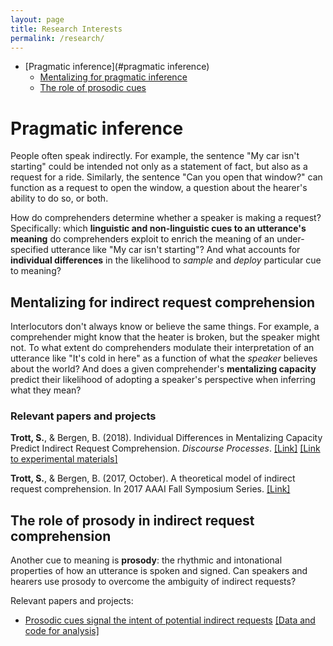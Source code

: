 ```yaml
---
layout: page
title: Research Interests
permalink: /research/
---
```


* [Pragmatic inference](#pragmatic inference)
  * [Mentalizing for pragmatic inference](#mentalizing)
  * [The role of prosodic cues](#prosody)

# <a id="pragmatic inference"></a>Pragmatic inference

People often speak indirectly. For example, the sentence "My car isn't starting" could be intended not only as a statement of fact, but also as a request for a ride. Similarly, the sentence "Can you open that window?" can function as a request to open the window, a question about the hearer's ability to do so, or both. 

How do comprehenders determine whether a speaker is making a request? Specifically: which **linguistic and non-linguistic cues to an utterance's meaning** do comprehenders exploit to enrich the meaning of an under-specified utterance like "My car isn't starting"? And what accounts for **individual differences** in the likelihood to *sample* and *deploy* particular cue to meaning?

## <a id="mentalizing"></a>Mentalizing for indirect request comprehension

Interlocutors don't always know or believe the same things. For example, a comprehender might know that the heater is broken, but the speaker might not. To what extent do comprehenders modulate their interpretation of an utterance like "It's cold in here" as a function of what the *speaker* believes about the world? And does a given comprehender's **mentalizing capacity** predict their likelihood of adopting a speaker's perspective when inferring what they mean?

### Relevant papers and projects

**Trott, S.**, & Bergen, B. (2018). Individual Differences in Mentalizing Capacity Predict Indirect Request Comprehension. *Discourse Processes*. [[Link]](https://www.tandfonline.com/doi/pdf/10.1080/0163853X.2018.1548219) [[Link to experimental materials]](https://github.com/seantrott/mentalizing_experimental_materials)

**Trott, S.**, & Bergen, B. (2017, October). A theoretical model of indirect request comprehension. In 2017 AAAI Fall Symposium Series. [[Link]](https://www.aaai.org/ocs/index.php/FSS/FSS17/paper/viewFile/16026/15301)

## <a id="prosody"></a>The role of prosody in indirect request comprehension

Another cue to meaning is **prosody**: the rhythmic and intonational properties of how an utterance is spoken and signed. Can speakers and hearers use prosody to overcome the ambiguity of indirect requests? 

Relevant papers and projects:

- [Prosodic cues signal the intent of potential indirect requests](https://www.researchgate.net/publication/335313498_Prosodic_cues_signal_the_intent_of_potential_indirect_requests) [[Data and code for analysis]](https://github.com/seantrott/prosody_indirect_requests)
